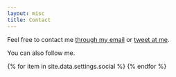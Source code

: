 ```yaml
---
layout: misc
title: Contact
---
```

<section>
  <!-- <h1>Contact</h1> -->
  <p>Feel free to contact me <a href="mailto:wiktor.rorot@student.uw.edu.pl" target="_blank">through my email</a> or <a href="https://twitter.com/intent/tweet?text=%40WiktorRorot" target="_blank">tweet at me</a>.</p>
  <!-- <img src="/assets/img/profile.jpg" alt="This is me"> -->
  <p>You can also follow me.</p>
  <div class="social-media">
      <nav>
        {% for item in site.data.settings.social %}
          <a href="{{ item.link }}" target="_blank"><i class="fa fa-{{ item.icon }}" aria-hidden="true"></i></a>
        {% endfor %}
      </nav>
  </div>
</section>
